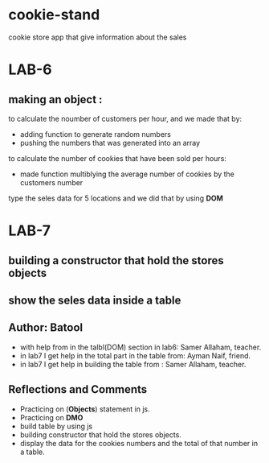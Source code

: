 # cookie-stand
cookie store app that give information about the sales   


# LAB-6

## making an object :

to calculate the noumber of customers per hour, and we made that by:
* adding function to generate random numbers 
* pushing the numbers that was generated into an array 

to calculate the number of cookies that have been sold per hours:
* made function multiblying the average number of cookies by the customers number 

type the seles data for 5 locations and we did that by using **DOM**

# LAB-7

## building a constructor that hold the stores objects 
## show the seles data inside a table 


## Author: Batool
* with help from in the talbl(DOM) section in lab6: Samer Allaham, teacher.
* in lab7 I get help in the total part in the table from: Ayman Naif, friend.
* in lab7 I get help in building the table from : Samer Allaham, teacher.




## Reflections and Comments
* Practicing on (**Objects**) statement in js.
* Practicing on **DMO**
* build table by using js 
* building constructor that hold the stores objects.
* display the data for the cookies numbers and the total of that number in a table.